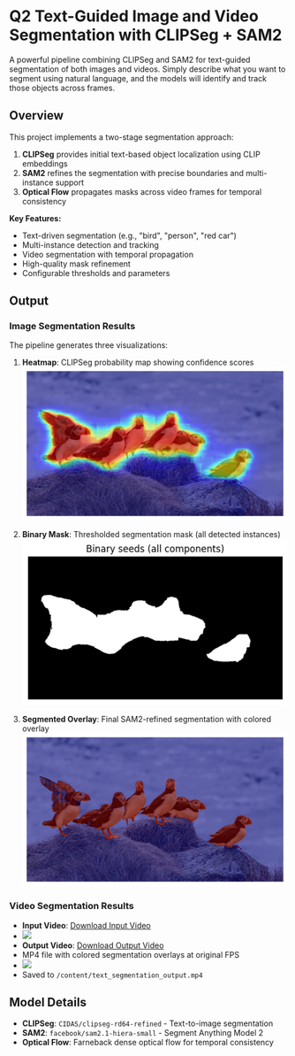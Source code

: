 # Q2 Text-Guided Image and Video Segmentation with CLIPSeg + SAM2

A powerful pipeline combining CLIPSeg and SAM2 for text-guided segmentation of both images and videos. Simply describe what you want to segment using natural language, and the models will identify and track those objects across frames.

## Overview

This project implements a two-stage segmentation approach:

1. **CLIPSeg** provides initial text-based object localization using CLIP embeddings
2. **SAM2** refines the segmentation with precise boundaries and multi-instance support
3. **Optical Flow** propagates masks across video frames for temporal consistency

**Key Features:**
- Text-driven segmentation (e.g., "bird", "person", "red car")
- Multi-instance detection and tracking
- Video segmentation with temporal propagation
- High-quality mask refinement
- Configurable thresholds and parameters

## Output

### Image Segmentation Results

The pipeline generates three visualizations:

1. **Heatmap**: CLIPSeg probability map showing confidence scores
   ![Heatmap Example](assets/1stsam.png)

2. **Binary Mask**: Thresholded segmentation mask (all detected instances)
   ![Mask Example](assets/2ndsam.png)

3. **Segmented Overlay**: Final SAM2-refined segmentation with colored overlay
   ![Segmented Example](assets/finalsam.png)

### Video Segmentation Results

- **Input Video**: [Download Input Video](assets/istockphoto-480841066-640_adpp_is.mp4)
- ![](assets/istockphoto-480841066-640_adpp_is.gif)
- **Output Video**: [Download Output Video](assets/text_segmentation_output.mp4)
- MP4 file with colored segmentation overlays at original FPS
- ![](assets/text_segmentation_output.gif)
- Saved to `/content/text_segmentation_output.mp4`

## Model Details

- **CLIPSeg**: `CIDAS/clipseg-rd64-refined` - Text-to-image segmentation
- **SAM2**: `facebook/sam2.1-hiera-small` - Segment Anything Model 2
- **Optical Flow**: Farneback dense optical flow for temporal consistency
